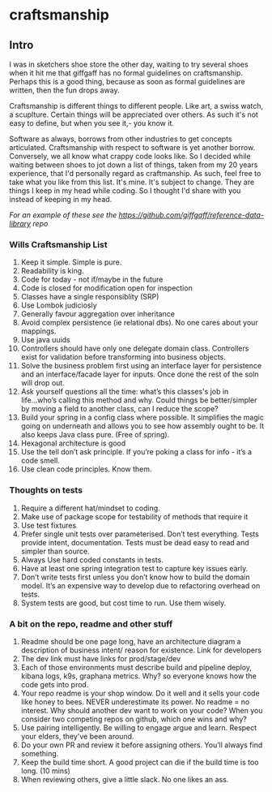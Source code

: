 # craftsmanship

## Intro
I was in sketchers shoe store the other day, waiting to try several shoes when it hit me that giffgaff has no formal guidelines on craftsmanship. Perhaps this is a good thing, because as soon as formal guidelines are written, then the fun drops away. 

Craftsmanship is different things to different people. Like art, a swiss watch, a scuplture. Certain things will be appreciated over others. As such it's not easy to define, but when you see it,- you know it.

Software as always, borrows from other industries to get concepts articulated. Craftsmanship with respect to software is yet another borrow. Conversely, we all know what crappy code looks like. So I decided while waiting between shoes to jot down a list of things, taken from my 20 years experience, that I'd personally regard as craftmanship. As such, feel free to take what you like from this list. It's mine. It's subject to change. They are things I keep in my head while coding. So I thought I'd share with you instead of keeping in my head.

_For an example of these see the https://github.com/giffgaff/reference-data-library repo_

### Wills Craftsmanship List


1. Keep it simple. Simple is pure.
2. Readability is king.
3. Code for today - not if/maybe in the future
4. Code is closed for modification open for inspection
5. Classes have a single responsiblity (SRP)
6. Use Lombok judiciosly
7. Generally favour aggregation over inheritance
9. Avoid complex persistence (ie relational dbs). No one cares about your mappings.
10. Use java uuids
11. Controllers should have only one delegate domain class. Controllers exist for validation before transforming into business objects.
12. Solve the business problem first using an interface layer for persistence and an interface/facade layer for inputs. Once done the rest of the soln will drop out.
13. Ask yourself questions all the time: what’s this classes's job in life...who’s calling this method and why. Could things be better/simpler by moving a field to another class, can I reduce the scope?
14. Build your spring in a config class where possible. It simplifies the magic going on underneath and allows you to see how assembly ought to be. It also keeps Java class pure. (Free of spring).
15. Hexagonal architecture is good
16. Use the tell don’t ask principle. If you’re poking a class for info  - it’s a code smell.
17. Use clean code principles. Know them.


### Thoughts on tests

1. Require a different hat/mindset to coding.
2. Make use of package scope for testability of methods that require it
3. Use test fixtures
4. Prefer single unit tests over parameterised. Don’t test everything. Tests provide intent, documentation. Tests must be dead easy to read and simpler than source.
5. Always Use hard coded constants in tests.
6. Have at least one spring integration test to capture key issues early.
7. Don’t write tests first unless you don’t know how to build the domain model. It’s an expensive way to develop due to refactoring overhead on tests.
8. System tests are good, but cost time to run. Use them wisely. 

### A bit on the repo, readme and other stuff

1. Readme should be one page long, have an architecture diagram a description of business intent/ reason for existence. Link for developers
1. The dev link must have links for prod/stage/dev
1. Each of those environments must describe build and pipeline deploy, kibana logs, k9s, graphana metrics. Why? so everyone knows how the code gets into prod.
1. Your repo readme is your shop window. Do it well and it sells your code like honey to bees. NEVER underestimate its power. No readme = no interest. Why should another dev want to work on your code? When you consider two competing repos on github, which one wins and why?
1. Use pairing intelligently. Be willing to engage argue and learn. Respect your elders, they've been around.
1. Do your own PR and review it before assigning others. You’ll always find something.
2. Keep the build time short. A good project can die if the build time is too long. (10 mins)
3. When reviewing others, give a little slack. No one likes an ass.


